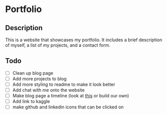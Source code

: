 # Portfolio

## Description
This is a website that showcases my portfolio. It includes a brief description of myself, a list of my projects, and a contact form.

## Todo
- [ ] Clean up blog page
- [ ] Add more projects to blog
- [ ] Add more styling to readme to make it look better
- [ ] Add chat with me onto the website
- [ ] Make blog page a timeline (look at [this](https://github.com/sytanta/svelte-animated-timeline ) or build our own)
- [ ] Add link to kaggle
- [ ] make github and linkedin icons that can be clicked on
